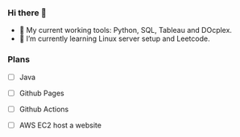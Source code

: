 ### Hi there 👋

- 🔭 My current working tools: Python, SQL, Tableau and DOcplex.
- 🌱 I’m currently learning Linux server setup and Leetcode.

### Plans

- [ ] Java
- [ ] Github Pages
- [ ] Github Actions
- [ ] AWS EC2 host a website


<!--
**yang-hrb/yang-hrb** is a ✨ _special_ ✨ repository because its `README.md` (this file) appears on your GitHub profile.

Here are some ideas to get you started:

- 🔭 I’m currently working on ...
- 🌱 I’m currently learning ...
- 👯 I’m looking to collaborate on ...
- 🤔 I’m looking for help with ...
- 💬 Ask me about ...
- 📫 How to reach me: ...
- 😄 Pronouns: ...
- ⚡ Fun fact: ...

- [yang-hrb.github.io](https://yang-hrb.github.io/)

-->
